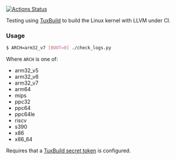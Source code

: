 [![Actions Status](https://github.com/nickdesaulniers/github_actions_playground/workflows/Clang%20Linux%20CI%20v2/badge.svg)](https://github.com/nickdesaulniers/github_actions_playground/actions)

Testing using [TuxBuild](https://gitlab.com/Linaro/tuxbuild) to build the Linux
kernel with LLVM under CI.

### Usage

```sh
$ ARCH=arm32_v7 [BOOT=0] ./check_logs.py
```

Where `ARCH` is one of:
* arm32_v5
* arm32_v6
* arm32_v7
* arm64
* mips
* ppc32
* ppc64
* ppc64le
* riscv
* s390
* x86
* x86_64

Requires that a
[TuxBuild secret token](https://gitlab.com/Linaro/tuxbuild#setup-config) is
configured.

